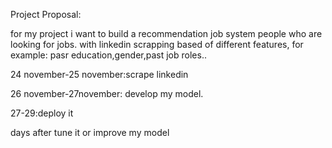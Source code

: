 
Project Proposal:

for my project i want to build a recommendation job system people who are looking for jobs. with linkedin scrapping  based of different features, for example: pasr education,gender,past job roles..

24 november-25 november:scrape linkedin

26 november-27november: develop my model.

27-29:deploy it 

days after tune it or improve my model

